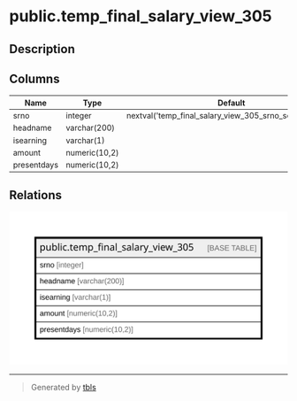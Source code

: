 # public.temp_final_salary_view_305

## Description

## Columns

| Name | Type | Default | Nullable | Children | Parents | Comment |
| ---- | ---- | ------- | -------- | -------- | ------- | ------- |
| srno | integer | nextval('temp_final_salary_view_305_srno_seq'::regclass) | false |  |  |  |
| headname | varchar(200) |  | true |  |  |  |
| isearning | varchar(1) |  | true |  |  |  |
| amount | numeric(10,2) |  | true |  |  |  |
| presentdays | numeric(10,2) |  | true |  |  |  |

## Relations

![er](public.temp_final_salary_view_305.svg)

---

> Generated by [tbls](https://github.com/k1LoW/tbls)
